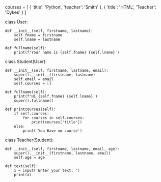 courses = [
    {
        'title': 'Python',
        'teacher': 'Smith'
    },
    {
        'title': 'HTML',
        'Teacher': 'Dykes'
    }
]

class User:

    def __init__(self, firstname, lastname):
        self.fname = firstname
        self.lname = lastname

    def fullname(self):
        print(f'Your name is {self.fname} {self.lname}')

class Student(User):

    def __init__(self, firstname, lastname, email):
        super().__init__(firstname, lastname)
        self.email = email
        self.courses = []

    def fullname(self):
        print(f'Hi {self.fname} {self.lname}')
        super().fullname()

    def printcourses(self):
        if self.courses:
            for courses in self.courses:
                print(courses['title'])
        else:
            print('You Have no course')

class Teacher(Student):

    def __init__(self, firstname, lastname, email, age):
        super().__init__(firstname, lastname, email)
        self.age = age

    def text(self):
        x = input('Enter your text: ')
        print(x)

